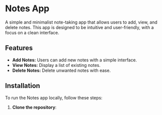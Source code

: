 # Notes App

A simple and minimalist note-taking app that allows users to add, view, and delete notes. This app is designed to be intuitive and user-friendly, with a focus on a clean interface.


## Features

- **Add Notes:** Users can add new notes with a simple interface.
- **View Notes:** Display a list of existing notes.
- **Delete Notes:** Delete unwanted notes with ease.

## Installation

To run the Notes app locally, follow these steps:

1. **Clone the repository**:
   ```bash
